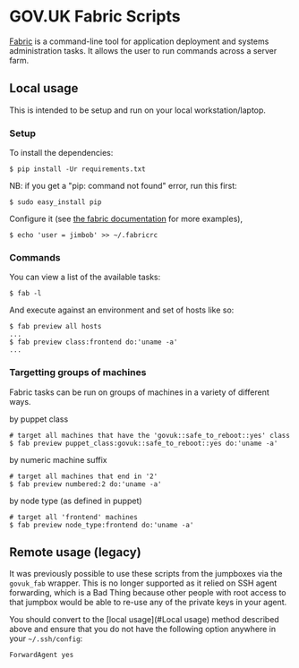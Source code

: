 # GOV.UK Fabric Scripts

[Fabric](http://fabfile.org) is a command-line tool for application deployment
and systems administration tasks. It allows the user to run commands across a
server farm.

## Local usage

This is intended to be setup and run on your local workstation/laptop.

### Setup

To install the dependencies:

    $ pip install -Ur requirements.txt

NB: if you get a "pip: command not found" error, run this first:

    $ sudo easy_install pip

Configure it (see [the fabric documentation][fabdoc] for more examples),

    $ echo 'user = jimbob' >> ~/.fabricrc

[fabdoc]: http://docs.fabfile.org/en/latest/usage/fab.html

### Commands

You can view a list of the available tasks:

    $ fab -l

And execute against an environment and set of hosts like so:

    $ fab preview all hosts
    ...
    $ fab preview class:frontend do:'uname -a'
    ...

### Targetting groups of machines

Fabric tasks can be run on groups of machines in a variety of different ways.

by puppet class

    # target all machines that have the 'govuk::safe_to_reboot::yes' class
    $ fab preview puppet_class:govuk::safe_to_reboot::yes do:'uname -a'

by numeric machine suffix

    # target all machines that end in '2'
    $ fab preview numbered:2 do:'uname -a'

by node type (as defined in puppet)

    # target all 'frontend' machines
    $ fab preview node_type:frontend do:'uname -a'

## Remote usage (legacy)

It was previously possible to use these scripts from the jumpboxes via the
`govuk_fab` wrapper. This is no longer supported as it relied on SSH agent
forwarding, which is a Bad Thing because other people with root access to
that jumpbox would be able to re-use any of the private keys in your agent.

You should convert to the [local usage](#Local usage) method described above
and ensure that you do not have the following option anywhere in your
`~/.ssh/config`:

    ForwardAgent yes
